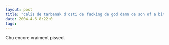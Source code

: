 ```yaml
---
layout: post
title: "calis de tarbanak d'osti de fucking de god damn de son of a bitch"
date: 2004-4-6 8:22:0
tags: 
---
```


Chu encore vraiment pissed.

